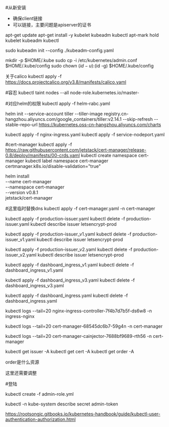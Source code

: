 #从新安装
- 确保client链接
- 可以链接，主要问题是apiserver的证书

apt-get update
apt-get install -y kubelet kubeadm kubectl
apt-mark hold kubelet kubeadm kubectl

sudo kubeadm init --config ./kubeadm-config.yaml

mkdir -p $HOME/.kube
sudo cp -i /etc/kubernetes/admin.conf $HOME/.kube/config
sudo chown $(id -u):$(id -g) $HOME/.kube/config

关于calico
kubectl apply -f https://docs.projectcalico.org/v3.8/manifests/calico.yaml


#容忍
kubectl taint nodes --all node-role.kubernetes.io/master-

#对应helm的权限
kubectl apply -f helm-rabc.yaml

helm init --service-account tiller --tiller-image registry.cn-hangzhou.aliyuncs.com/google_containers/tiller:v2.14.1 --skip-refresh --stable-repo-url https://kubernetes.oss-cn-hangzhou.aliyuncs.com/charts


kubectl apply -f nginx-ingress.yaml
kubectl apply -f service-nodeport.yaml

#cert-manager
kubectl apply -f https://raw.githubusercontent.com/jetstack/cert-manager/release-0.8/deploy/manifests/00-crds.yaml
kubectl create namespace cert-manager
kubectl label namespace cert-manager certmanager.k8s.io/disable-validation="true"

helm install \
  --name cert-manager \
  --namespace cert-manager \
  --version v0.8.1 \
  jetstack/cert-manager

#这里临时替换dns
kubectl apply -f cert-manager.yaml -n cert-manager

kubectl apply -f production-issuer.yaml 
kubectl delete -f production-issuer.yaml 
kubectl describe issuer letsencrypt-prod

kubectl apply -f production-issuer_v1.yaml
kubectl delete -f production-issuer_v1.yaml
kubectl describe issuer letsencrypt-prod

kubectl apply -f production-issuer_v2.yaml
kubectl delete -f production-issuer_v2.yaml
kubectl describe issuer letsencrypt-prod


kubectl apply -f dashboard_ingress_v1.yaml
kubectl delete -f dashboard_ingress_v1.yaml

kubectl apply -f dashboard_ingress_v3.yaml
kubectl delete -f dashboard_ingress_v3.yaml

kubectl apply -f dashboard_ingress.yaml
kubectl delete -f dashboard_ingress.yaml


kubectl logs --tail=20 nginx-ingress-controller-7f4b7d7b5f-ds6w8 -n ingress-nginx

kubectl logs --tail=20 cert-manager-68545dc6b7-59g4n -n cert-manager

kubectl logs --tail=20 cert-manager-cainjector-7688bf9689-rth56 -n cert-manager
<!-- kubectl logs --tail=20 cert-manager-webhook-dfcbcc64b-knnxt -n cert-manager -->


kubectl get issuer -A
kubectl get cert -A
kubectl get order -A

order是什么资源

这里还需要调整

#登陆

kubectl create -f admin-role.yml

kubectl -n kube-system describe secret admin-token

https://rootsongjc.gitbooks.io/kubernetes-handbook/guide/kubectl-user-authentication-authorization.html
